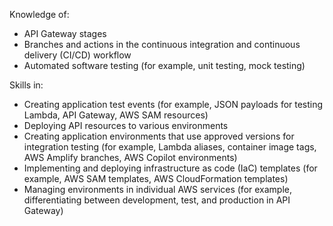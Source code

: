 Knowledge of:
- API Gateway stages
- Branches and actions in the continuous integration and continuous delivery
(CI/CD) workflow
- Automated software testing (for example, unit testing, mock testing)

Skills in:
- Creating application test events (for example, JSON payloads for testing
Lambda, API Gateway, AWS SAM resources)
- Deploying API resources to various environments
- Creating application environments that use approved versions for
integration testing (for example, Lambda aliases, container image tags,
AWS Amplify branches, AWS Copilot environments)
- Implementing and deploying infrastructure as code (IaC) templates (for
example, AWS SAM templates, AWS CloudFormation templates)
- Managing environments in individual AWS services (for example,
differentiating between development, test, and production in API Gateway)
